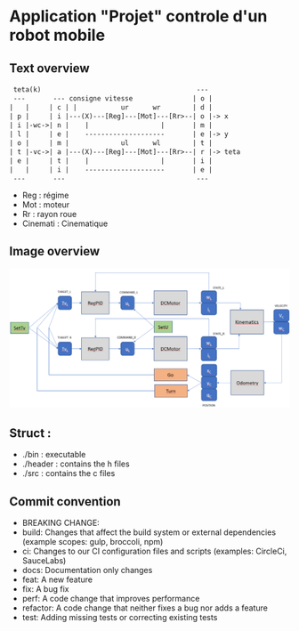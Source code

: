 # Application "Projet" controle d'un robot mobile 

## Text overview

```
 teta(k)                                       ---
 ---       --- consigne vitesse               | o |
|   |     | c | |           ur      wr        | d |
| p |     | i |---(X)---[Reg]---[Mot]---[Rr>--| o |-> x
| i |-wc->| n |    |                  |       | m |
| l |     | e |    --------------------       | e |-> y
| o |     | m |             ul      wl        | t |
| t |-vc->| a |---(X)---[Reg]---[Mot]---[Rr>--| r |-> teta
| e |     | t |    |                  |       | i |
|   |     | i |    --------------------       | e |
 ---       ---                                 ---
```

- Reg : régime
- Mot : moteur
- Rr : rayon roue
- Cinemati : Cinematique

## Image overview

![Project Image Overview](./doc/img/overview.png?raw=true "Project")

## Struct :
- ./bin : executable
- ./header : contains the h files
- ./src : contains the c files

## Commit convention
- BREAKING CHANGE:
- build: Changes that affect the build system or external dependencies (example scopes: gulp, broccoli, npm)
- ci: Changes to our CI configuration files and scripts (examples: CircleCi, SauceLabs)
- docs: Documentation only changes
- feat: A new feature
- fix: A bug fix
- perf: A code change that improves performance
- refactor: A code change that neither fixes a bug nor adds a feature
- test: Adding missing tests or correcting existing tests